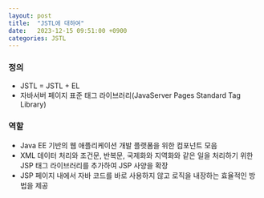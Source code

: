 ```yaml
---
layout: post
title:  "JSTL에 대하여"
date:   2023-12-15 09:51:00 +0900
categories: JSTL
---
```


### 정의

- JSTL = JSTL + EL
- 자바서버 페이지 표준 태그 라이브러리(JavaServer Pages Standard Tag Library)

### 역할

- Java EE 기반의 웹 애플리케이션 개발 플랫폼을 위한 컴포넌트 모음
- XML 데이터 처리와 조건문, 반복문, 국제화와 지역화와 같은 일을 처리하기 위한 JSP 태그 라이브러리를 추가하여 JSP 사양을 확장
- JSP 페이지 내에서 자바 코드를 바로 사용하지 않고 로직을 내장하는 효율적인 방법을 제공